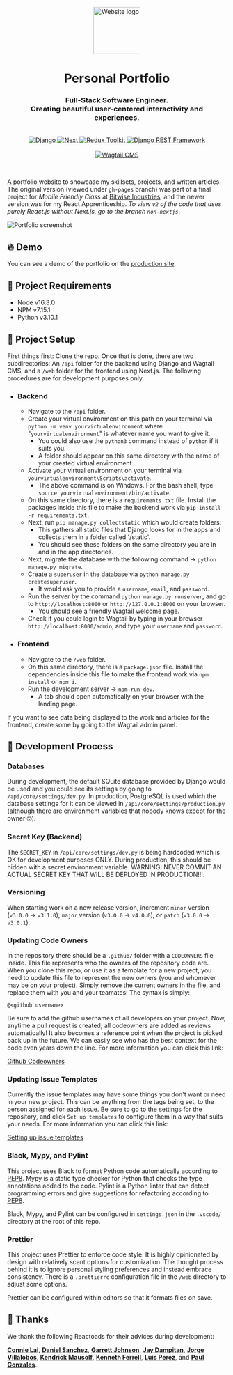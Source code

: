 <p align="center">
  <img src="https://user-images.githubusercontent.com/29642735/167956760-ccf50a0c-0d4a-4b2b-a7ec-9c4669a86238.png" width="108" height="108" alt="Website logo" />
</p>
<h1 align="center">Personal Portfolio</h1>
<h3 align="center">
  Full-Stack Software Engineer.<br>Creating beautiful user-centered interactivity and experiences.
</h3>
<p align="center">
    <br>
    <a href="https://www.djangoproject.com/">
        <img src="https://img.shields.io/badge/django-%23092E20.svg?style=for-the-badge&logo=django&logoColor=white" alt="Django" />
    </a>
    <a href="https://nextjs.org/">
        <img src="https://img.shields.io/badge/Next-black?style=for-the-badge&logo=next.js&logoColor=white" alt="Next" />
    </a>
    <a href="https://redux-toolkit.js.org/">
        <img src="https://img.shields.io/badge/redux-%23593d88.svg?style=for-the-badge&logo=redux&logoColor=white" alt="Redux Toolkit" />
    </a>
    <a href="https://www.django-rest-framework.org/">
        <img src="https://img.shields.io/badge/DJANGO-REST-ff1709?style=for-the-badge&logo=django&logoColor=white&color=ff1709&labelColor=gray" alt="Django REST Framework" />
    </a>
    <br>
    <br>
    <a href="https://wagtail.org/">
      <img src="https://user-images.githubusercontent.com/29642735/167973915-3eac4332-48c6-4ec1-b2a2-414ff9512500.png" alt="Wagtail CMS" />
    </a>
</p>

<br>

A portfolio website to showcase my skillsets, projects, and written articles. The original version (viewed under `gh-pages` branch) was part of a final project for _Mobile Friendly Class_ at [Bitwise Industries](https://bitwiseindustries.com/), and the newer version was for my React Apprenticeship. _To view `v2` of the code that uses purely React.js without Next.js, go to the branch `non-nextjs`_.

![Portfolio screenshot](https://user-images.githubusercontent.com/29642735/167959468-9355a8bd-cf96-4a82-b513-16c0df8c90ae.png)

## 🔥 Demo

You can see a demo of the portfolio on the [production site](https://www.eliastgutierrez.com/).

## 📌 Project Requirements

- Node v16.3.0
- NPM v7.15.1
- Python v3.10.1

## 📖 Project Setup

First things first: Clone the repo. Once that is done, there are two subdirectories: An `/api` folder for the backend using Django and Wagtail CMS, and a `/web` folder for the frontend using Next.js. The following procedures are for development purposes only.

- ### Backend

  - Navigate to the `/api` folder.
  - Create your virtual environment on this path on your terminal via `python -m venv yourvirtualenvironment` where "`yourvirtualenvironment`" is whatever name you want to give it.
    - You could also use the `python3` command instead of `python` if it suits you.
    - A folder should appear on this same directory with the name of your created virtual environment.
  - Activate your virtual environment on your terminal via `yourvirtualenvironment\Scripts\activate`.
    - The above command is on Windows. For the bash shell, type `source yourvirtualenvironment/bin/activate`.
  - On this same directory, there is a `requirements.txt` file. Install the packages inside this file to make the backend work via `pip install -r requirements.txt`.
  - Next, run `pip manage.py collectstatic` which would create folders:
    - This gathers all static files that Django looks for in the apps and collects them in a folder called '/static'.
    - You should see these folders on the same directory you are in and in the app directories.
  - Next, migrate the database with the following command -> `python manage.py migrate`.
  - Create a `superuser` in the database via `python manage.py createsuperuser`.
    - It would ask you to provide a `username`, `email`, and `password`.
  - Run the server by the command `python manage.py runserver`, and go to `http://localhost:8000` or `http://127.0.0.1:8000` on your browser.
    - You should see a friendly Wagtail welcome page.
  - Check if you could login to Wagtail by typing in your browser `http://localhost:8000/admin`, and type your `username` and `password`.

- ### Frontend
  - Navigate to the `/web` folder.
  - On this same directory, there is a `package.json` file. Install the dependencies inside this file to make the frontend work via `npm install` or `npm i`.
  - Run the development server -> `npm run dev`.
    - A tab should open automatically on your browser with the landing page.

If you want to see data being displayed to the work and articles for the frontend, create some by going to the Wagtail admin panel.

## 🥼 Development Process

### Databases

During development, the default SQLite database provided by Django would be used and you could see its settings by going to `/api/core/settings/dev.py`. In production, PostgreSQL is used which the database settings for it can be viewed in `/api/core/settings/production.py` (although there are environment variables that nobody knows except for the owner 🤓).

### Secret Key (Backend)

The `SECRET_KEY` in `/api/core/settings/dev.py` is being hardcoded which is OK for development purposes ONLY. During production, this should be hidden with a secret environment variable. WARNING: NEVER COMMIT AN ACTUAL SECRET KEY THAT WILL BE DEPLOYED IN PRODUCTION!!!.

### Versioning

When starting work on a new release version, increment `minor` version (`v3.0.0` -> `v3.1.0`), `major` version (`v3.0.0` -> `v4.0.0`), or `patch` (`v3.0.0` -> `v3.0.1`).

### Updating Code Owners

In the repository there should be a `.github/` folder with a `CODEOWNERS` file inside. This file represents who the owners of the repository code are. When you clone this repo, or use it as a template for a new project, you need to update this file to represent the new owners (you and whomever may be on your project). Simply remove the current owners in the file, and replace them with you and your teamates! The syntax is simply:

```
@<github username>
```

Be sure to add the github usernames of all developers on your project. Now, anytime a pull request is created, all codeowners are added as reviews automatically! It also becomes a reference point when the project is picked back up in the future. We can easily see who has the best context for the code even years down the line. For more information you can click this link:

[Github Codeowners](https://docs.github.com/en/free-pro-team@latest/github/creating-cloning-and-archiving-repositories/about-code-owners)

### Updating Issue Templates

Currently the issue templates may have some things you don't want or need in your new project. This can be anything from the tags being set, to the person assigned for each issue. Be sure to go to the settings for the repository, and click `Set up templates` to configure them in a way that suits your needs. For more information you can click this link:

[Setting up issue templates](https://docs.github.com/en/free-pro-team@latest/github/building-a-strong-community/configuring-issue-templates-for-your-repository)

### Black, Mypy, and Pylint

This project uses Black to format Python code automatically according to [PEP8](https://peps.python.org/pep-0008/). Mypy is a static type checker for Python that checks the type annotations added to the code. Pylint is a Python linter that can detect programming errors and give suggestions for refactoring according to [PEP8](https://peps.python.org/pep-0008/).

Black, Mypy, and Pylint can be configured in `settings.json` in the `.vscode/` directory at the root of this repo.

### Prettier

This project uses Prettier to enforce code style. It is highly opinionated by design with relatively scant options for customization. The thought process behind it is to ignore personal styling preferences and instead embrace consistency. There is a `.prettierrc` configuration file in the `/web` directory to adjust some options.

Prettier can be configured within editors so that it formats files on save.

## 👏 Thanks

We thank the following Reactoads for their advices during development:

[**Connie Lai**](https://github.com/connielion), [**Daniel Sanchez**](https://github.com/dannysanchez559), [**Garrett Johnson**](https://github.com/Gjhnsn), [**Jay Dampitan**](https://github.com/JayDampitan), [**Jorge Villalobos**](https://github.com/JorgeLVilla), [**Kendrick Mausolf**](https://github.com/kmausolf), [**Kenneth Ferrell**](https://github.com/krferrell), [**Luis Perez**](https://github.com/Lap343), and [**Paul Gonzales**](https://github.com/gonzalespaulb).
